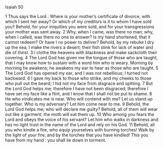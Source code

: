 Isaiah 50

1	Thus says the Lord : Where is your mother’s certificate of divorce, with which I sent her away? Or which of my creditors is it to whom I have sold you? Behold, for your iniquities you were sold, and for your transgressions your mother was sent away.
2	Why, when I came, was there no man; why, when I called, was there no one to answer? Is my hand shortened, that it cannot redeem? Or have I no power to deliver? Behold, by my rebuke I dry up the sea, I make the rivers a desert; their fish stink for lack of water and die of thirst.
3	I clothe the heavens with blackness and make sackcloth their covering.
4	The Lord God has given me the tongue of those who are taught, that I may know how to sustain with a word him who is weary. Morning by morning he awakens; he awakens my ear to hear as those who are taught.
5	The Lord God has opened my ear, and I was not rebellious; I turned not backward.
6	I gave my back to those who strike, and my cheeks to those who pull out the beard; I hid not my face from disgrace and spitting.
7	But the Lord God helps me; therefore I have not been disgraced; therefore I have set my face like a flint, and I know that I shall not be put to shame.
8	He who vindicates me is near. Who will contend with me? Let us stand up together. Who is my adversary? Let him come near to me.
9	Behold, the Lord God helps me; who will declare me guilty? Behold, all of them will wear out like a garment; the moth will eat them up.
10	Who among you fears the Lord and obeys the voice of his servant? Let him who walks in darkness and has no light trust in the name of the Lord and rely on his God.
11	Behold, all you who kindle a fire, who equip yourselves with burning torches! Walk by the light of your fire, and by the torches that you have kindled! This you have from my hand : you shall lie down in torment.

